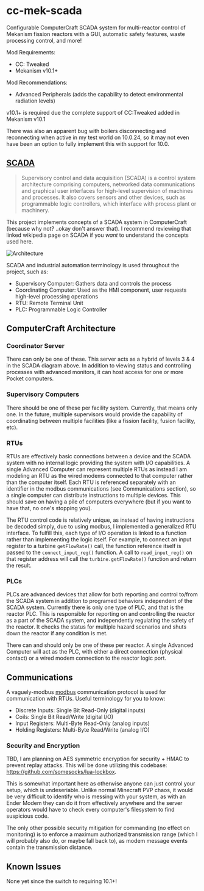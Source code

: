 # cc-mek-scada
Configurable ComputerCraft SCADA system for multi-reactor control of Mekanism fission reactors with a GUI, automatic safety features, waste processing control, and more! 

Mod Requirements:
- CC: Tweaked
- Mekanism v10.1+

Mod Recommendations:
- Advanced Peripherals (adds the capability to detect environmental radiation levels)

v10.1+ is required due the complete support of CC:Tweaked added in Mekanism v10.1

There was also an apparent bug with boilers disconnecting and reconnecting when active in my test world on 10.0.24, so it may not even have been an option to fully implement this with support for 10.0.


## [SCADA](https://en.wikipedia.org/wiki/SCADA)
> Supervisory control and data acquisition (SCADA) is a control system architecture comprising computers, networked data communications and graphical user interfaces for high-level supervision of machines and processes. It also covers sensors and other devices, such as programmable logic controllers, which interface with process plant or machinery.

This project implements concepts of a SCADA system in ComputerCraft (because why not? ..okay don't answer that). I recommend reviewing that linked wikipedia page on SCADA if you *want* to understand the concepts used here.

![Architecture](https://upload.wikimedia.org/wikipedia/commons/thumb/1/10/Functional_levels_of_a_Distributed_Control_System.svg/1000px-Functional_levels_of_a_Distributed_Control_System.svg.png)

SCADA and industrial automation terminology is used throughout the project, such as:
- Supervisory Computer: Gathers data and controls the process
- Coordinating Computer: Used as the HMI component, user requests high-level processing operations
- RTU: Remote Terminal Unit
- PLC: Programmable Logic Controller

## ComputerCraft Architecture

### Coordinator Server

There can only be one of these. This server acts as a hybrid of levels 3 & 4 in the SCADA diagram above. In addition to viewing status and controlling processes with advanced monitors, it can host access for one or more Pocket computers.

### Supervisory Computers

There should be one of these per facility system. Currently, that means only one. In the future, multiple supervisors would provide the capability of coordinating between multiple facilities (like a fission facility, fusion facility, etc).

### RTUs

RTUs are effectively basic connections between a device and the SCADA system with no internal logic providing the system with I/O capabilities. A single Advanced Computer can represent multiple RTUs as instead I am modeling an RTU as the wired modems connected to that computer rather than the computer itself. Each RTU is referenced separately with an identifier in the modbus communications (see Communications section), so a single computer can distribute instructions to multiple devices. This should save on having a pile of computers everywhere (but if you want to have that, no one's stopping you).

The RTU control code is relatively unique, as instead of having instructions be decoded simply, due to using modbus, I implemented a generalized RTU interface. To fulfill this, each type of I/O operation is linked to a function rather than implementing the logic itself. For example, to connect an input register to a turbine `getFlowRate()` call, the function reference itself is passed to the `connect_input_reg()` function. A call to `read_input_reg()` on that register address will call the `turbine.getFlowRate()` function and return the result.

### PLCs

PLCs are advanced devices that allow for both reporting and control to/from the SCADA system in addition to programed behaviors independent of the SCADA system. Currently there is only one type of PLC, and that is the reactor PLC. This is responsible for reporting on and controlling the reactor as a part of the SCADA system, and independently regulating the safety of the reactor. It checks the status for multiple hazard scenarios and shuts down the reactor if any condition is met.

There can and should only be one of these per reactor. A single Advanced Computer will act as the PLC, with either a direct connection (physical contact) or a wired modem connection to the reactor logic port.

## Communications

A vaguely-modbus [modbus](https://en.wikipedia.org/wiki/Modbus) communication protocol is used for communication with RTUs. Useful terminology for you to know:
- Discrete Inputs: Single Bit Read-Only (digital inputs)
- Coils: Single Bit Read/Write (digital I/O)
- Input Registers: Multi-Byte Read-Only (analog inputs)
- Holding Registers: Multi-Byte Read/Write (analog I/O)

### Security and Encryption

TBD, I am planning on AES symmetric encryption for security + HMAC to prevent replay attacks. This will be done utilizing this codebase: https://github.com/somesocks/lua-lockbox.

This is somewhat important here as otherwise anyone can just control your setup, which is undeseriable. Unlike normal Minecraft PVP chaos, it would be very difficult to identify who is messing with your system, as with an Ender Modem they can do it from effectively anywhere and the server operators would have to check every computer's filesystem to find suspicious code. 

The only other possible security mitigation for commanding (no effect on monitoring) is to enforce a maximum authorized transmission range (which I will probably also do, or maybe fall back to), as modem message events contain the transmission distance.

## Known Issues

None yet since the switch to requiring 10.1+!
